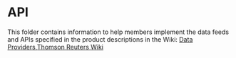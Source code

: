 API
===

This folder contains information to help members implement the data feeds and APIs
specified in the product descriptions in the Wiki: [Data Providers](https://github.com/fintechsandbox/project-sandcastle/wiki/Data-Providers),[Thomson Reuters Wiki](https://github.com/fintechsandbox/project-sandcastle/wiki/thomson_reuters)
